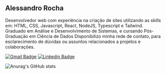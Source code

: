 ## Alessandro Rocha

Desenvolvedor web com experiência na criação de sites utilizando as skills em: HTML, CSS, Javascript, React, NodeJS, Typescript e Tailwind. Graduado em Análise e Desenvolvimento de Sistemas, e cursando Pós-Graduação em Ciência de Dados Disponibilizo minha rede de contato, para esclarecimento de dúvidas ou assuntos relacionados a projetos e colaborações.

<a href="https://mail.google.com/mail/?view=cm&fs=1&tf=1&to=sandrorochadev@gmail.com"><img alt="Gmail Badge" src="https://img.shields.io/badge/-Email-000000?style=flat-square&labelColor=000000&logo=gmail&logoColor=white"/></a>
<a href="https://www.linkedin.com/in/sandrorochadev/"><img alt="Linkedin Badge" src="https://img.shields.io/badge/-LinkedIn-000000?style=flat-square&logo=linkedin&logoColor=white"/></a>

![Anurag's GitHub stats](https://github-readme-stats.vercel.app/api?username=sandrorochadev&show_icons=true&theme=shadow_red)
